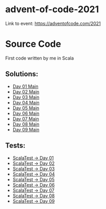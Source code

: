 # advent-of-code-2021

Link to event: https://adventofcode.com/2021

# Source Code

First code written by me in Scala

## Solutions:
* [Day 01 Main](https://github.com/mzielinski/advent-of-code-2021/blob/main/src/main/scala/com/mzielinski/aoc2021/day01/Day01.scala)
* [Day 02 Main](https://github.com/mzielinski/advent-of-code-2021/blob/main/src/main/scala/com/mzielinski/aoc2021/day02/Day02.scala)
* [Day 03 Main](https://github.com/mzielinski/advent-of-code-2021/blob/main/src/main/scala/com/mzielinski/aoc2021/day03/Day03.scala)
* [Day 04 Main](https://github.com/mzielinski/advent-of-code-2021/blob/main/src/main/scala/com/mzielinski/aoc2021/day04/Day04.scala)
* [Day 05 Main](https://github.com/mzielinski/advent-of-code-2021/blob/main/src/main/scala/com/mzielinski/aoc2021/day05/Day05.scala)
* [Day 06 Main](https://github.com/mzielinski/advent-of-code-2021/blob/main/src/main/scala/com/mzielinski/aoc2021/day06/Day06.scala)
* [Day 07 Main](https://github.com/mzielinski/advent-of-code-2021/blob/main/src/main/scala/com/mzielinski/aoc2021/day07/Day07.scala)
* [Day 08 Main](https://github.com/mzielinski/advent-of-code-2021/blob/main/src/main/scala/com/mzielinski/aoc2021/day08/Day08.scala)
* [Day 09 Main](https://github.com/mzielinski/advent-of-code-2021/blob/main/src/main/scala/com/mzielinski/aoc2021/day09/Day09scala)

## Tests:
* [ScalaTest → Day 01](https://github.com/mzielinski/advent-of-code-2021/blob/main/src/test/scala/com/mzielinski/aoc2021/day01/Day01Test.scala)
* [ScalaTest → Day 02](https://github.com/mzielinski/advent-of-code-2021/blob/main/src/test/scala/com/mzielinski/aoc2021/day02/Day02Test.scala)
* [ScalaTest → Day 03](https://github.com/mzielinski/advent-of-code-2021/blob/main/src/test/scala/com/mzielinski/aoc2021/day03/Day03Test.scala)
* [ScalaTest → Day 04](https://github.com/mzielinski/advent-of-code-2021/blob/main/src/test/scala/com/mzielinski/aoc2021/day04/Day04Test.scala)
* [ScalaTest → Day 05](https://github.com/mzielinski/advent-of-code-2021/blob/main/src/test/scala/com/mzielinski/aoc2021/day05/Day05Test.scala)
* [ScalaTest → Day 06](https://github.com/mzielinski/advent-of-code-2021/blob/main/src/test/scala/com/mzielinski/aoc2021/day06/Day06Test.scala)
* [ScalaTest → Day 07](https://github.com/mzielinski/advent-of-code-2021/blob/main/src/test/scala/com/mzielinski/aoc2021/day07/Day07Test.scala)
* [ScalaTest → Day 08](https://github.com/mzielinski/advent-of-code-2021/blob/main/src/test/scala/com/mzielinski/aoc2021/day08/Day08Test.scala)
* [ScalaTest → Day 09](https://github.com/mzielinski/advent-of-code-2021/blob/main/src/test/scala/com/mzielinski/aoc2021/day09/Day09Test.scala)